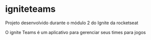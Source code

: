 # igniteteams
<p> Projeto desenvolvido durante o módulo 2 do Ignite da rocketseat </p>
<p> O ignite Teams é um aplicativo para gerenciar seus times para jogos</p>

